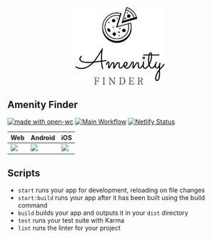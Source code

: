 <p align="center">
  <img width="200" src="./public/assets/amenity-finder-logo.png"></img>
</p>

## Amenity Finder

[![made with open-wc](https://img.shields.io/badge/made%20with-open--wc-%23217ff9?style=flat-square)](https://open-wc.org)
[![Main Workflow](https://img.shields.io/github/workflow/status/inventage/amenity-finder/Main%20Workflow?style=flat-square)](https://github.com/inventage/amenity-finder/actions?query=workflow%3A"Main+Workflow")
[![Netlify Status](https://img.shields.io/netlify/e732c41c-04ee-4aed-92f0-a9c2f284c873?style=flat-square)](https://app.netlify.com/sites/amenity-finder/deploys)

| Web                                                                                       | Android                                                                                                                                       | iOS                                                                                                                   |
| ----------------------------------------------------------------------------------------- | --------------------------------------------------------------------------------------------------------------------------------------------- | --------------------------------------------------------------------------------------------------------------------- |
| [<img src="resources/img/pwa-badge.png" height="50">](https://amenity-finder.netlify.app) | [<img src="resources/img/google-play-badge.png" height="50">](https://play.google.com/store/apps/details?id=com.inventage.amenity_finder.twa) | [<img src="resources/img/appstore-badge.png" height="50">](https://apps.apple.com/us/app/amenity-finder/id1585945027) |

## Scripts

- `start` runs your app for development, reloading on file changes
- `start:build` runs your app after it has been built using the build command
- `build` builds your app and outputs it in your `dist` directory
- `test` runs your test suite with Karma
- `lint` runs the linter for your project
